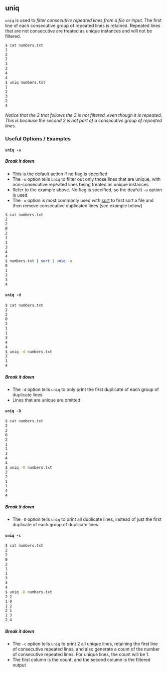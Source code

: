 ---
---

uniq
--

`uniq` is used to _filter consecutive repeated lines from a file or input._ The first line of each consecutive group of repeated lines is retained. Repeated lines that are not consecutive are treated as unique instances and will not be filtered.

~~~ bash
$ cat numbers.txt
1
2
2
3
2
4
4
$ uniq numbers.txt
1
2
3
2
4
~~~

<!--more-->

_Notice that the 2 that follows the 3 is not filtered, even though it is repeated. This is because the second 2 is not part of a consecutive group of repeated lines._

### Useful Options / Examples

#### `uniq -u`

##### Break it down

 * This is the default action if no flag is specified
 * The `-u` option tells `uniq` to filter out only those lines that are unique, with non-consecutive repeated lines being treated as unique instances
 * Refer to the example above. No flag is specified, so the deafult `-u` option is used
 * The `-u` option is most commonly used with [sort](/commands/sort) to first sort a file and then remove consecutive duplicated lines (see example below)

~~~ bash
$ cat numbers.txt
2
2
0
2
1
1
3
4
4
$ numbers.txt | sort | uniq -u
0
1
2
3
4
~~~

#### `uniq -d`

~~~ bash
$ cat numbers.txt
2
2
0
2
1
1
3
4
4
$ uniq -d numbers.txt
2
1
4
~~~

##### Break it down

 * The `-d` option tells `uniq` to only print the first duplicate of each group of duplicate lines
 * Lines that are unique are omitted

#### `uniq -D`

~~~ bash
$ cat numbers.txt
2
2
0
2
1
1
3
4
4
$ uniq -D numbers.txt
2
2
1
1
4
4
~~~

##### Break it down

 * The `-D` option tells `uniq` to print all duplicate lines, instead of just the first duplicate of each group of duplicate lines

#### `uniq -c`

~~~ bash
$ cat numbers.txt
2
2
0
2
1
1
3
4
4
$ uniq -D numbers.txt
2 2
1 0
1 2
2 1
1 3
2 4
~~~

##### Break it down

 * The `-c` option tells `uniq` to print 2 all unique lines, retaining the first line of consecutive repeated lines, and also generate a count of the number of consecutive repeated lines. For unique lines, the count will be 1.
 * The first column is the count, and the second column is the filtered output






